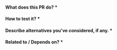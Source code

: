 #### What does this PR do? \*

#### How to test it? \*

#### Describe alternatives you've considered, if any. \*

<!--- Optional -->

#### Related to / Depends on? \*

<!--- Optional -->
